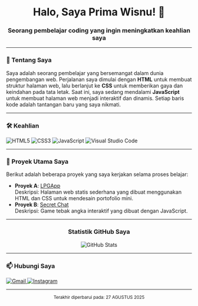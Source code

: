 <h1 align="center">Halo, Saya Prima Wisnu! 👋</h1>
<h3 align="center">Seorang pembelajar coding yang ingin meningkatkan keahlian saya</h3>

---

### 🚀 Tentang Saya

Saya adalah seorang pembelajar yang bersemangat dalam dunia pengembangan web. Perjalanan saya dimulai dengan **HTML** untuk membuat struktur halaman web, lalu berlanjut ke **CSS** untuk memberikan gaya dan keindahan pada tata letak. Saat ini, saya sedang mendalami **JavaScript** untuk membuat halaman web menjadi interaktif dan dinamis. Setiap baris kode adalah tantangan baru yang saya nikmati.

---

### 🛠️ Keahlian

<p align="left" border-radius="8px" >
  <img src="https://img.shields.io/badge/HTML5-E34F26?style=for-the-badge&logo=html5&logoColor=white" alt="HTML5" />
  <img src="https://img.shields.io/badge/CSS3-1572B6?style=for-the-badge&logo=css3&logoColor=white" alt="CSS3" />
  <img src="https://img.shields.io/badge/JavaScript-F7DF1E?style=for-the-badge&logo=javascript&logoColor=black" alt="JavaScript" />
  <img src="https://img.shields.io/badge/Visual_Studio_Code-007ACC?style=for-the-badge&logo=visual-studio-code&logoColor=white" alt="Visual Studio Code" />
</p>

---

### 📂 Proyek Utama Saya

Berikut adalah beberapa proyek yang saya kerjakan selama proses belajar:

* **Proyek A**: [LPGApp](https://github.com/iamwisnu99/LPGApp) <br>
    Deskripsi: Halaman web statis sederhana yang dibuat menggunakan HTML dan CSS untuk mendesain portofolio mini.
* **Proyek B**: [Secret Chat](https://github.com/iamwisnu99/secret-chat) <br>
    Deskripsi: Game tebak angka interaktif yang dibuat dengan JavaScript.

---

<div align="center">
  <h3>Statistik GitHub Saya</h3>
  <img src="https://github-readme-stats.vercel.app/api?username=iamwisnu99&show_icons=true&theme=light" alt="GitHub Stats" />
</div>

---

### 📫 Hubungi Saya

<p align="left" border-radius="8px">
  <a href="mailto:wisnu.bussines99@gmail.com">
    <img src="https://img.shields.io/badge/Gmail-D14836?style=for-the-badge&logo=gmail&logoColor=white" alt="Gmail" />
  </a>
  <a href="https://www.instagram.com/prma_Wsn11/" target="_blank">
    <img src="https://img.shields.io/badge/Instagram-E4405F?style=for-the-badge&logo=instagram&logoColor=white" alt="Instagram" />
  </a>
</p>

---

<p align="center">
  <sub>Terakhir diperbarui pada: 27 AGUSTUS 2025</sub>
</p>
